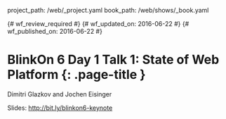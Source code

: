 project_path: /web/_project.yaml
book_path: /web/shows/_book.yaml

{# wf_review_required #}
{# wf_updated_on: 2016-06-22 #}
{# wf_published_on: 2016-06-22 #}

# BlinkOn 6 Day 1 Talk 1: State of Web Platform {: .page-title }

Dimitri Glazkov and Jochen Eisinger

Slides: http://bit.ly/blinkon6-keynote
